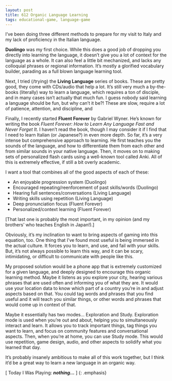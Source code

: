 ```yaml
---
layout: post
title: 612 Organic Language Learning
tags: educational-game, language-game
---
```

I’ve been doing three different methods to prepare for my visit to Italy and my lack of proficiency in the Italian language.

**Duolingo** was my first choice.  While this does a good job of dropping you directly into learning the language, it doesn’t give you a lot of context for the language as a whole.  It can also feel a little bit mechanized, and lacks any colloquial phrases or regional information.  It’s mostly a glorified vocabulary builder, parading as a full blown language learning tool.

Next, I tried (/trying) the **Living Language** series of books.  These are pretty good, they come with CDs/audio that help a lot.  It’s still very much a by-the-books (literally) way to learn a language, which requires a ton of disciple, and in many cases isn’t actually that much fun.  I guess nobody said learning a language should be fun, but why can’t it be?! These are slow, require a lot of patience, attention, and discipline, and

Finally, I recently started **Fluent Forever** by Gabriel Wyner.  He’s known for writing the book *Fluent Forever: How to Learn Any Language Fast and Never Forget It*.  I haven’t read the book, though I may consider it if I find that I need to learn Italian (or Japanese?) in even more depth. So far, it’s a very intense but comprehensive approach to learning.  He first teaches you the sounds of the language, and how to differentiate them from each other and from similar sounds in your native language.  Then, it moves on to making sets of personalized flash cards using a well-known tool called Anki.  All of this is extremely effective, if still a bit overly academic.

I want a tool that combines all of the good aspects of each of these:

- An enjoyable progression system (Duolingo)
- Encouraged repeating/reenforcement of past skills/words (Duolingo)
- Hearing full sentences/conversations (Living Language)
- Writing skills using repetition (Living Language)
- Deep pronunciation focus (Fluent Forever)
- Personalized/context learning (Fluent Forever)

[That last one is probably the most important, in my opinion (and my brothers’ who teaches English in Japan!).]

Obviously, it’s my inclination to want to bring aspects of gaming into this equation, too.  One thing that I’ve found most useful is being immersed in the actual culture.  It forces you to learn, and use, and fail with your skills.  But, it’s not always possible to learn this way, and it can be scary, intimidating, or difficult to communicate with people like this.

My proposed solution would be a phone app that is extremely customized for a given language, and deeply designed to encourage this organic learning method.  Maybe it listens as you explore your city, hearing various phrases that are used often and informing you of what they are.  It would use your location data to know which part of a country you’re in and adjust aspects based on that. You could tag words and phrases that you find useful and it will teach you similar things, or other words and phrases that would come up in context of that.

Maybe it essentially has two modes… Exploration and Study.  Exploration mode is used when you’re out and about, helping you to simultaneously interact and learn.  It allows you to track important things, tag things you want to learn, and focus on community features and conversational aspects.  Then, when you’re at home, you can use Study mode.  This would use repetition, game design, audio, and other aspects to solidify what you learned that day.

It’s probably insanely ambitious to make all of this work together, but I think it’d be a great way to learn a new language in an organic way.

[ Today I Was Playing: ***nothing...*** ]
{: .emphasis}